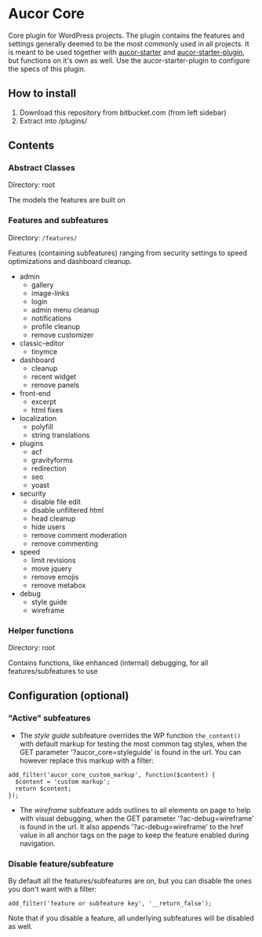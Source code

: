 # Aucor Core
Core plugin for WordPress projects. The plugin contains the features and settings generally deemed to be the most commonly used in all projects. It is meant to be used together with [aucor-starter](https://bitbucket.org/aucor/aucor-starter/overview) and [aucor-starter-plugin](https://bitbucket.org/aucor/aucor-starter-plugin/src/master/), but functions on it's own as well. Use the aucor-starter-plugin to configure the specs of this plugin.

## How to install

1. Download this repository from bitbucket.com (from left sidebar)
1. Extract into /plugins/

## Contents

### Abstract Classes

Directory: root

The models the features are built on

### Features and subfeatures

Directory: `/features/`

Features (containing subfeatures) ranging from security settings to speed optimizations and dashboard cleanup.

- admin
    - gallery
    - image-links
    - login
    - admin menu cleanup
    - notifications
    - profile cleanup
    - remove customizer
- classic-editor
    - tinymce
- dashboard
    - cleanup
    - recent widget
    - remove panels
- front-end
    - excerpt
    - html fixes
- localization
    - polyfill
    - string translations
- plugins
    - acf
    - gravityforms
    - redirection
    - seo
    - yoast
- security
    - disable file edit
    - disable unfiltered html
    - head cleanup
    - hide users
    - remove comment moderation
    - remove commenting
- speed
    - limit revisions
    - move jquery
    - remove emojis
    - remove metabox
- debug
    - style guide
    - wireframe

### Helper functions

Directory: root

Contains functions, like enhanced (internal) debugging, for all features/subfeatures to use

## Configuration (optional)

### "Active" subfeatures
- The *style guide* subfeature overrides the WP function `the_content()` with default markup for testing the most common tag styles, when the GET parameter '?aucor_core=styleguide' is found in the url. You can however replace this markup with a filter:
```
add_filter('aucor_core_custom_markup', function($content) {
  $content = 'custom markup';
  return $content;
});
```
- The *wireframe* subfeature adds outlines to all elements on page to help with visual debugging, when the GET parameter '?ac-debug=wireframe' is found in the url. It also appends '?ac-debug=wireframe' to the href value in all anchor tags on the page to keep the feature enabled during navigation.

### Disable feature/subfeature
By default all the features/subfeatures are on, but you can disable the ones you don't want with a filter:
```
add_filter('feature or subfeature key', '__return_false');
```
Note that if you disable a feature, all underlying subfeatures will be disabled as well.
